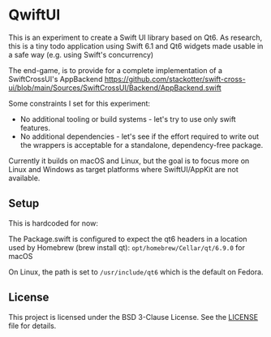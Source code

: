 # QwiftUI

This is an experiment to create a Swift UI library based on Qt6. As research, this is a tiny todo application using Swift 6.1 and Qt6 widgets made usable in a safe way (e.g. using Swift's concurrency)

The end-game, is to provide for a complete implementation of a SwiftCrossUI's AppBackend https://github.com/stackotter/swift-cross-ui/blob/main/Sources/SwiftCrossUI/Backend/AppBackend.swift


Some constraints I set for this experiment:

- No additional tooling or build systems - let's try to use only swift features.
- No additional dependencies - let's see if the effort required to write out the wrappers is acceptable for a standalone, dependency-free package.

Currently it builds on macOS and Linux, but the goal is to focus more on Linux and Windows as target platforms where SwiftUI/AppKit are not available.

## Setup

This is hardcoded for now:

The Package.swift is configured to expect the qt6 headers in a location used by Homebrew (brew install qt): `opt/homebrew/Cellar/qt/6.9.0` for macOS

On Linux, the path is set to `/usr/include/qt6` which is the default on Fedora.

## License

This project is licensed under the BSD 3-Clause License. See the [LICENSE](LICENSE) file for details.
